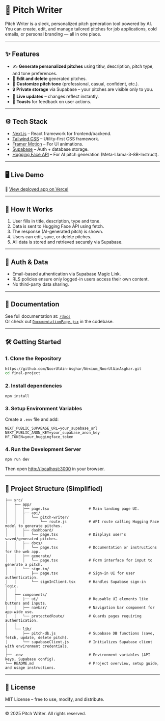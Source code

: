 
# 🎯 Pitch Writer

Pitch Writer is a sleek, personalized pitch generation tool powered by AI. You can create, edit, and manage tailored pitches for job applications, cold emails, or personal branding — all in one place.

---

## ✨ Features

- ✍️ **Generate personalized pitches** using titlw, description, pitch type, and tone preferences.
- 📝 **Edit and delete** generated pitches.
- 🎨 **Customize pitch tone** (professional, casual, confident, etc.).
- 🔒 **Private storage** via Supabase – your pitches are visible only to you.
- 🔁 **Live updates** – changes reflect instantly.
- 💬 **Toasts** for feedback on user actions.

---

## ⚙️ Tech Stack

- [Next.js](https://nextjs.org/) – React framework for frontend/backend.
- [Tailwind CSS](https://tailwindcss.com/) – Utility-first CSS framework.
- [Framer Motion](https://www.framer.com/motion/) – For UI animations.
- [Supabase](https://supabase.com/) – Auth + database storage.
- [Hugging Face API](https://huggingface.co/meta-llama/Meta-Llama-3-8B-Instruct) – For AI pitch generation (Meta-Llama-3-8B-Instruct).

---

## 🖥️ Live Demo

🚀 [View deployed app on Vercel](https://pitch-writer.vercel.app/)

---

## 🧠 How It Works

1. User fills in title, description, type and tone.
2. Data is sent to Hugging Face API using fetch.
3. The response (AI-generated pitch) is shown.
4. Users can edit, save, or delete pitches.
5. All data is stored and retrieved securely via Supabase.

---

## 🔐 Auth & Data

- Email-based authentication via Supabase Magic Link.
- RLS policies ensure only logged-in users access their own content.
- No third-party data sharing.

---

## 📄 Documentation

See full documentation at: [`/docs`](https://pitch-writer.vercel.app/docs)  
Or check out [`DocumentationPage.jsx`](./app/docs/page.tsx) in the codebase.

---

## 🛠️ Getting Started

### 1. Clone the Repository

```bash
https://github.com/NoorUlAin-Asghar/Nexium_NoorUlAinAsghar.git
cd final-project
```

### 2. Install dependencies

```bash
npm install
```

### 3. Setup Environment Variables

Create a `.env` file and add:

```env
NEXT_PUBLIC_SUPABASE_URL=your_supabase_url
NEXT_PUBLIC_ANON_KEY=your_supabase_anon_key
HF_TOKEN=your_huggingface_token
```

### 4. Run the Development Server

```bash
npm run dev
```

Then open [http://localhost:3000](http://localhost:3000) in your browser.

---

## 📂 Project Structure (Simplified)

```
├── src/
│   ├── app/
│   │   ├── page.tsx                  # Main landing page UI.
│   │   ├── api/
│   │   │   └── pitch-writer/
│   │   │       └── route.js          # API route calling Hugging Face model to generate pitches.
│   │   ├── dashboard/
│   │   │   └── page.tsx              # Displays user's saved/generated pitches.
│   │   ├── docs/
│   │   │   └── page.tsx              # Documentation or instructions for the web app.
│   │   ├── generate/
│   │   │   └── page.tsx              # Form interface for input to generate a pitch.
│   │   └── sign-in/
│   │       ├── page.tsx              # Sign-in UI for user authentication.
│   │       └── signInClient.tsx      # Handles Supabase sign-in logic.
│   |
│   ├── components/
│   │   ├── ui/                       # Reusable UI elements like buttons and inputs.
│   │   ├── navbar/                   # Navigation bar component for app-wide use.
│   │   └── protectedRoute/           # Guards pages requiring authentication.
│   |
│   └── lib/
│       ├── pitch-db.js               # Supabase DB functions (save, fetch, update, delete pitch).
│       └── supabaseClient.js         # Initializes Supabase client with environment credentials.
│
├── .env                              # Environment variables (API keys, Supabase config).
└── README.md                         # Project overview, setup guide, and usage instructions.
```
 
---

## 📎 License

MIT License – free to use, modify, and distribute.

---

© 2025 Pitch Writer. All rights reserved.
